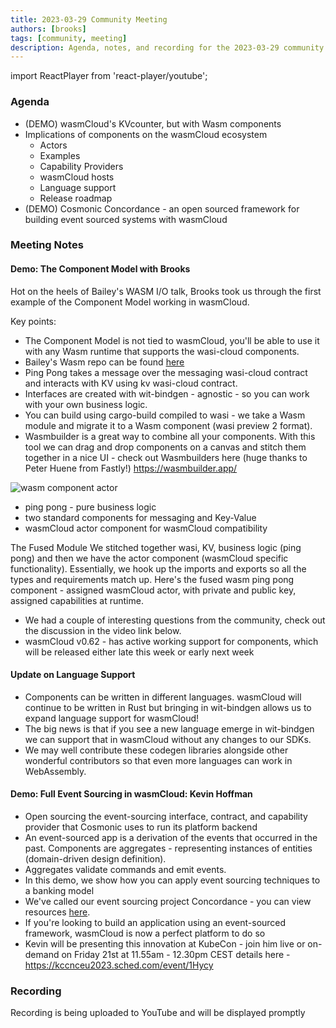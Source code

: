 ```yaml
---
title: 2023-03-29 Community Meeting
authors: [brooks]
tags: [community, meeting]
description: Agenda, notes, and recording for the 2023-03-29 community meeting
---
```


import ReactPlayer from 'react-player/youtube';

### Agenda

- (DEMO) wasmCloud's KVcounter, but with Wasm components
- Implications of components on the wasmCloud ecosystem
  - Actors
  - Examples
  - Capability Providers
  - wasmCloud hosts
  - Language support
  - Release roadmap
- (DEMO) Cosmonic Concordance - an open sourced framework for building event sourced systems with wasmCloud

<!--truncate-->

### Meeting Notes

#### Demo: The Component Model with Brooks

Hot on the heels of Bailey's WASM I/O talk, Brooks took us through the first example of the Component Model working in wasmCloud.

Key points:

- The Component Model is not tied to wasmCloud, you'll be able to use it with any Wasm runtime that supports the wasi-cloud components.
- Bailey's Wasm repo can be found [here](https://github.com/ricochet/wasmio-2023/tree/main)
- Ping Pong takes a message over the messaging wasi-cloud contract and interacts with KV using kv wasi-cloud contract.
- Interfaces are created with wit-bindgen - agnostic - so you can work with your own business logic.
- You can build using cargo-build compiled to wasi - we take a Wasm module and migrate it to a Wasm component (wasi preview 2 format).
- Wasmbuilder is a great way to combine all your components. With this tool we can drag and drop components on a canvas and stitch them together in a nice UI - check out Wasmbuilders here (huge thanks to Peter Huene from Fastly!) https://wasmbuilder.app/

![wasm component actor](https://raw.githubusercontent.com/ricochet/wasmio-2023/main/docs/img/wasmbuilder.app.png)

- ping pong - pure business logic
- two standard components for messaging and Key-Value
- wasmCloud actor component for wasmCloud compatibility

The Fused Module
We stitched together wasi, KV, business logic (ping pong) and then we have the actor component (wasmCloud specific functionality). Essentially, we hook up the imports and exports so all the types and requirements match up. Here's the fused wasm ping pong component - assigned wasmCloud actor, with private and public key, assigned capabilities at runtime.

- We had a couple of interesting questions from the community, check out the discussion in the video link below.
- wasmCloud v0.62 - has active working support for components, which will be released either late this week or early next week

#### Update on Language Support

- Components can be written in different languages. wasmCloud will continue to be written in Rust but bringing in wit-bindgen allows us to expand language support for wasmCloud!
- The big news is that if you see a new language emerge in wit-bindgen we can support that in wasmCloud without any changes to our SDKs.
- We may well contribute these codegen libraries alongside other wonderful contributors so that even more languages can work in WebAssembly.

#### Demo: Full Event Sourcing in wasmCloud: Kevin Hoffman

- Open sourcing the event-sourcing interface, contract, and capability provider that Cosmonic uses to run its platform backend
- An event-sourced app is a derivation of the events that occurred in the past. Components are aggregates - representing instances of entities (domain-driven design definition).
- Aggregates validate commands and emit events.
- In this demo, we show how you can apply event sourcing techniques to a banking model
- We've called our event sourcing project Concordance - you can view resources [here](https://github.com/cosmonic/concordance/tree/main).
- If you're looking to build an application using an event-sourced framework, wasmCloud is now a perfect platform to do so
- Kevin will be presenting this innovation at KubeCon - join him live or on-demand on Friday 21st at 11.55am - 12.30pm CEST details here - https://kccnceu2023.sched.com/event/1Hycy

### Recording

Recording is being uploaded to YouTube and will be displayed promptly
<ReactPlayer url="https://www.youtube.com/watch?v=vH19flx7l84" controls />
